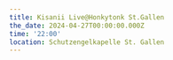 ```yaml
---
title: Kisanii Live@Honkytonk St.Gallen
the_date: 2024-04-27T00:00:00.000Z
time: '22:00'
location: Schutzengelkapelle St. Gallen
---
```


